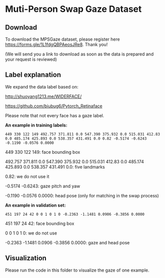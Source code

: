 # Muti-Person Swap Gaze Dataset

## Download
To download the MPSGaze dataset, please register here https://forms.gle/1L1fdgQBPAeosJRe8. Thank you!

(We will send you a link to download as soon as the data is prepared and your request is reviewed)

## Label explanation
We expand the data label based on:

http://shuoyang1213.me/WIDERFACE/

https://github.com/biubug6/Pytorch_Retinaface

Please note that not every face has a gaze label.

**An example in training labels:**

`449 330 122 149 492.757 371.811 0.0 547.390 375.932 0.0 515.031 412.83 0.0 485.174 425.893 0.0 538.357 431.491 0.0 0.82 -0.5174 -0.6243 -0.1190 -0.0576 0.0000`

449 330 122 149: face bounding box

492.757 371.811 0.0 547.390 375.932 0.0 515.031 412.83 0.0 485.174 425.893 0.0 538.357 431.491 0.0: five landmarks

0.82: we do not use it

-0.5174 -0.6243: gaze pitch and yaw

-0.1190 -0.0576 0.0000: head pose (only for matching in the swap process)

**An example in validation set:**

`451 197 24 42 0 0 1 0 1 0 -0.2363 -1.1481 0.0906 -0.3856 0.0000`

451 197 24 42: face bounding box

0 0 1 0 1 0: we do not use

-0.2363 -1.1481 0.0906 -0.3856 0.0000: gaze and head pose

## Visualization

Please run the code in this folder to visualize the gaze of one example.
